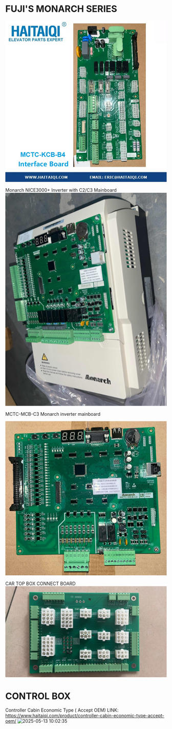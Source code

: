 # FUJI'S MONARCH SERIES

![INTERFACE BOARD](image.png)


Monarch NICE3000+ Inverter with C2/C3 Mainboard
![alt text](image-1.png)


MCTC-MCB-C3 Monarch inverter mainboard

![2025-05-13 10:01:57](image-3.png)

CAR TOP BOX CONNECT BOARD
![2025-05-13 10:00:59](image-2.png)

# CONTROL BOX
Controller Cabin Economic Type ( Accept OEM)
LINK: https://www.haitaiqi.com/product/controller-cabin-economic-type-accept-oem/ 
![2025-05-13 10:02:35](image-4.png)